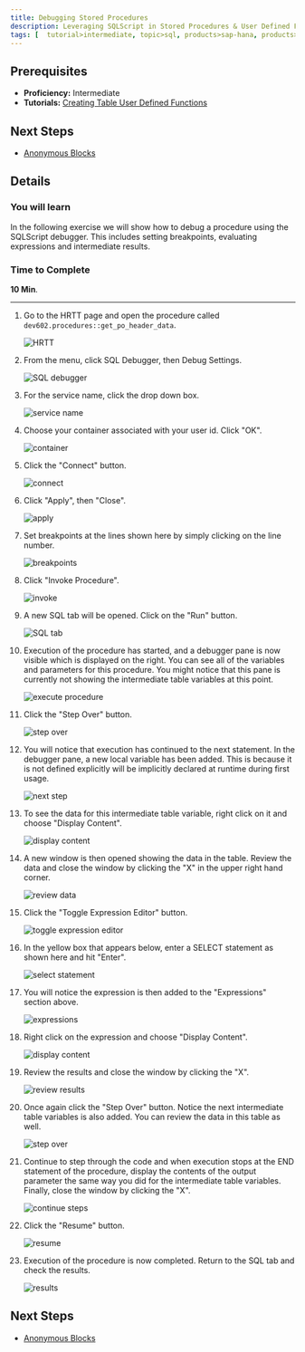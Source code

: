 ```yaml
---
title: Debugging Stored Procedures
description: Leveraging SQLScript in Stored Procedures & User Defined Functions
tags: [  tutorial>intermediate, topic>sql, products>sap-hana, products>sap-hana,-express-edition ]
---
```

## Prerequisites  
 - **Proficiency:** Intermediate
 - **Tutorials:** [Creating Table User Defined Functions](http://go.sap.com/developer/tutorials/xsa-sqlscript-table-user.html)

## Next Steps
 - [Anonymous Blocks](http://go.sap.com/developer/tutorials/xsa-sqlscript-anonymous.html)

## Details
### You will learn  
In the following exercise we will show how to debug a procedure using the SQLScript debugger. This includes setting breakpoints, evaluating expressions and intermediate results.

### Time to Complete
**10 Min**.

---

1. Go to the HRTT page and open the procedure called `dev602.procedures::get_po_header_data`. 

    ![HRTT](1.png)

2. From the menu, click SQL Debugger, then Debug Settings.

    ![SQL debugger](2.png)

3. For the service name, click the drop down box.

    ![service name](3.png)

4. Choose your container associated with your user id.  Click "OK".

    ![container](4.png)

5. Click the "Connect" button.

    ![connect](5.png)

6. Click "Apply", then "Close".

    ![apply](6.png)

7. Set breakpoints at the lines shown here by simply clicking on the line number.

    ![breakpoints](7.png)

8. Click "Invoke Procedure".

    ![invoke](8.png)

9. A new SQL tab will be opened.  Click on the "Run" button.

    ![SQL tab](9.png)

10. Execution of the procedure has started, and a debugger pane is now visible which is displayed on the right. You can see all of the variables and parameters for this procedure.  You might notice that this pane is currently not showing the intermediate table variables at this point.

    ![execute procedure](10.png)

11. Click the "Step Over" button.

    ![step over](11.png)

12. You will notice that execution has continued to the next statement. In the debugger pane, a new local variable has been added. This is because it is not defined explicitly will be implicitly declared at runtime during first usage.

    ![next step](12.png)

13. To see the data for this intermediate table variable, right click on it and choose "Display Content".

    ![display content](13.png)

14. A new window is then opened showing the data in the table. Review the data and close the window by clicking the "X" in the upper right hand corner.

    ![review data](14.png)

15. Click the "Toggle Expression Editor" button.

    ![toggle expression editor](15.png)

16. In the yellow box that appears below, enter a SELECT statement as shown here and hit "Enter".

    ![select statement](16.png)

17. You will notice the expression is then added to the "Expressions" section above.

    ![expressions](17.png)

18. Right click on the expression and choose "Display Content".

    ![display content](18.png)

19. Review the results and close the window by clicking the "X".

    ![review results](19.png)

20. Once again click the "Step Over" button. Notice the next intermediate table variables is also added.  You can review the data in this table as well.

    ![step over](20.png)

21. Continue to step through the code and when execution stops at the END statement of the procedure, display the contents of the output parameter the same way you did for the intermediate table variables. Finally, close the window by clicking the "X".

    ![continue steps](21.png)

22. Click the "Resume" button.

    ![resume](22.png)

23. Execution of the procedure is now completed. Return to the SQL tab and check the results.

    ![results](23.png)

## Next Steps
 - [Anonymous Blocks](http://go.sap.com/developer/tutorials/xsa-sqlscript-anonymous.html)
